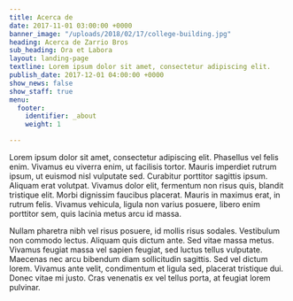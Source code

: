 ```yaml
---
title: Acerca de
date: 2017-11-01 03:00:00 +0000
banner_image: "/uploads/2018/02/17/college-building.jpg"
heading: Acerca de Zarrio Bros
sub_heading: Ora et Labora
layout: landing-page
textline: Lorem ipsum dolor sit amet, consectetur adipiscing elit.
publish_date: 2017-12-01 04:00:00 +0000
show_news: false
show_staff: true
menu:
  footer:
    identifier: _about
    weight: 1

---
```

Lorem ipsum dolor sit amet, consectetur adipiscing elit. Phasellus vel felis enim. Vivamus eu viverra enim, ut facilisis tortor. Mauris imperdiet rutrum ipsum, ut euismod nisl vulputate sed. Curabitur porttitor sagittis ipsum. Aliquam erat volutpat. Vivamus dolor elit, fermentum non risus quis, blandit tristique elit. Morbi dignissim faucibus placerat. Mauris in maximus erat, in rutrum felis. Vivamus vehicula, ligula non varius posuere, libero enim porttitor sem, quis lacinia metus arcu id massa.

Nullam pharetra nibh vel risus posuere, id mollis risus sodales. Vestibulum non commodo lectus. Aliquam quis dictum ante. Sed vitae massa metus. Vivamus feugiat massa vel sapien feugiat, sed luctus tellus vulputate. Maecenas nec arcu bibendum diam sollicitudin sagittis. Sed vel dictum lorem. Vivamus ante velit, condimentum et ligula sed, placerat tristique dui. Donec vitae mi justo. Cras venenatis ex vel tellus porta, at feugiat lorem pulvinar.